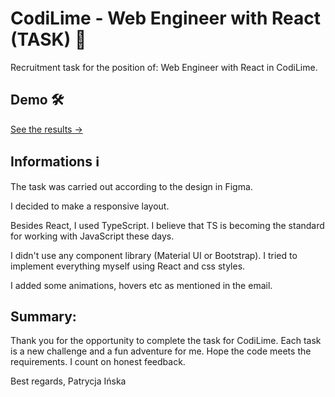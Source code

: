 # CodiLime - Web Engineer with React (TASK) 🍋

Recruitment task for the position of: Web Engineer with React in CodiLime.

## Demo 🛠️ 

<a href="https://codilime-patrycja-dev41171.networkmanager.pl/" target="_blank">See the results -></a>

## Informations ℹ️

The task was carried out according to the design in Figma.

I decided to make a responsive layout.

Besides React, I used TypeScript. I believe that TS is becoming the standard for working with JavaScript these days.

I didn't use any component library (Material UI or Bootstrap). I tried to implement everything myself using React and css styles.

I added some animations, hovers etc as mentioned in the email.

## Summary:

Thank you for the opportunity to complete the task for CodiLime. Each task is a new challenge and a fun adventure for me. Hope the code meets the requirements. I count on honest feedback.

Best regards,
Patrycja Ińska
